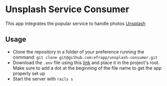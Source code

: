 # Unsplash Service Consumer

This app integrates the popular service to handle photos [Unsplash](https://unsplash.com/)


## Usage
- Clone the repository in a folder of your preference running the command: `git clone git@github.com:efrapp/unsplash-consumer.git`
- Download the `.env` file using this [link](https://storage.cloud.google.com/unsplash-consumer-bucket/.env) and place it in the project's root. Make sure to add a dot at the beginning of the file name to get the app properly set up
- Start the server with `rails s`
